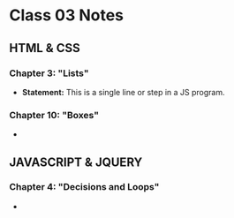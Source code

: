 # Class 03 Notes
## HTML & CSS
### Chapter 3: "Lists"
- **Statement:** This is a single line or step in a JS program.

### Chapter 10: "Boxes"
-

## JAVASCRIPT & JQUERY
### Chapter 4: "Decisions and Loops"
-
